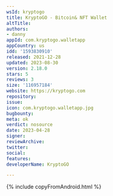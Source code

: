 ```yaml
---
wsId: kryptogo
title: KryptoGO - Bitcoin& NFT Wallet
altTitle: 
authors:
- danny
appId: com.kryptogo.walletapp
appCountry: us
idd: '1593830910'
released: 2021-12-28
updated: 2023-08-30
version: 2.18.0
stars: 5
reviews: 3
size: '116957184'
website: https://kryptogo.com
repository: 
issue: 
icon: com.kryptogo.walletapp.jpg
bugbounty: 
meta: ok
verdict: nosource
date: 2023-04-28
signer: 
reviewArchive: 
twitter: 
social: 
features: 
developerName: KryptoGO

---
```


{% include copyFromAndroid.html %}
